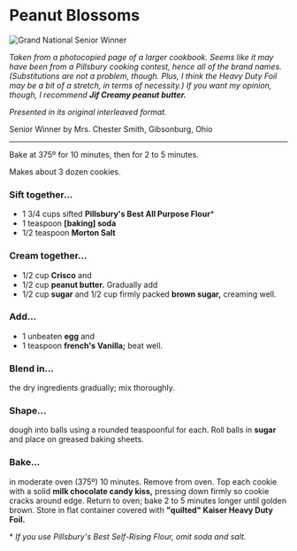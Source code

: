 # Peanut Blossoms

![Grand National Senior Winner](https://forkingrecipes.s3.amazonaws.com/uploads/recipe_image/image/543/open-uri20131118-2-14tlbec)

*Taken from a photocopied page of a larger cookbook. Seems like it may have been from a Pillsbury cooking contest, hence all of the brand names. (Substitutions are not a problem, though. Plus, I think the Heavy Duty Foil may be a bit of a stretch, in terms of necessity.) If you want my opinion, though, I recommend* ***Jif Creamy peanut butter.***

*Presented in its original interleaved format.*

Senior Winner by Mrs. Chester Smith, Gibsonburg, Ohio

-----

Bake at 375º for 10 minutes, then for 2 to 5 minutes.

Makes about 3 dozen cookies.

### Sift together...

- 1 3/4 cups sifted **Pillsbury's Best All Purpose Flour***
- 1 teaspoon **[baking] soda**
- 1/2 teaspoon **Morton Salt**

### Cream together...

- 1/2 cup **Crisco** and
- 1/2 cup **peanut butter.** Gradually add
- 1/2 cup **sugar** and
1/2 cup firmly packed **brown sugar,** creaming well.

### Add...

- 1 unbeaten **egg** and
- 1 teaspoon **french's Vanilla;** beat well.

### Blend in...

the dry ingredients gradually; mix thoroughly.

### Shape...

dough into balls using a rounded teaspoonful for each. Roll balls in **sugar** and place on greased baking sheets.

### Bake...

in moderate oven (375º) 10 minutes. Remove from oven. Top each cookie with a solid **milk chocolate candy kiss,** pressing down firmly so cookie cracks around edge. Return to oven; bake 2 to 5 minutes longer until golden brown. Store in flat container covered with **"quilted" Kaiser Heavy Duty Foil.**

\* *If you use Pillsbury's Best Self-Rising Flour, omit soda and salt.*